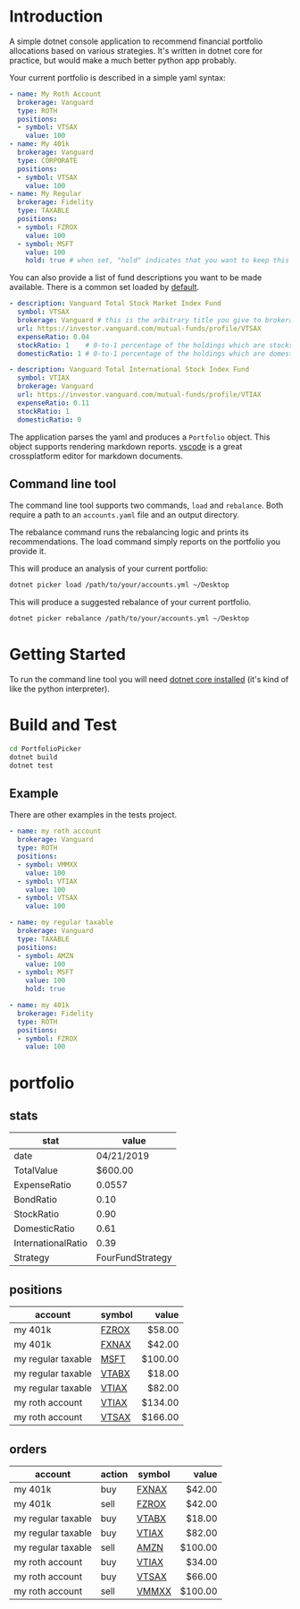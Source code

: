 # Introduction
A simple dotnet console application to recommend financial portfolio allocations based on various strategies. 
It's written in dotnet core for practice, but would make a much better python app probably.

Your current portfolio is described in a simple yaml syntax: 
```yaml
- name: My Roth Account
  brokerage: Vanguard
  type: ROTH
  positions:
  - symbol: VTSAX
    value: 100
- name: My 401k
  brokerage: Vanguard
  type: CORPORATE
  positions:
  - symbol: VTSAX
    value: 100
- name: My Regular
  brokerage: Fidelity
  type: TAXABLE
  positions:
  - symbol: FZROX
    value: 100
  - symbol: MSFT
    value: 100
    hold: true # when set, "hold" indicates that you want to keep this position no matter what.
```

You can also provide a list of fund descriptions you want to be made available.
There is a common set loaded by [default](https://zachariahcox.visualstudio.com/_git/PortfolioPicker?path=%2FPortfolioPicker%2FApp%2Fdata%2Ffunds.yaml&version=GBmaster&_a=contents&line=2&lineStyle=plain&lineEnd=9&lineStartColumn=1&lineEndColumn=19). 

```yaml
- description: Vanguard Total Stock Market Index Fund
  symbol: VTSAX
  brokerage: Vanguard # this is the arbitrary title you give to brokerages. It is used to preference which accounts hold which positions
  url: https://investor.vanguard.com/mutual-funds/profile/VTSAX
  expenseRatio: 0.04
  stockRatio: 1    # 0-to-1 percentage of the holdings which are stocks
  domesticRatio: 1 # 0-to-1 percentage of the holdings which are domestic

- description: Vanguard Total International Stock Index Fund
  symbol: VTIAX
  brokerage: Vanguard
  url: https://investor.vanguard.com/mutual-funds/profile/VTIAX
  expenseRatio: 0.11
  stockRatio: 1
  domesticRatio: 0
```

The application parses the yaml and produces a ```Portfolio``` object. 
This object supports rendering markdown reports. 
[vscode](https://code.visualstudio.com/) is a great crossplatform editor for markdown documents. 

## Command line tool
The command line tool supports two commands, ```load``` and ```rebalance```.
Both require a path to an ```accounts.yaml``` file and an output directory. 

The rebalance command runs the rebalancing logic and prints its recommendations. The load command simply reports on the portfolio you provide it.

This will produce an analysis of your current portfolio:
```bash
dotnet picker load /path/to/your/accounts.yml ~/Desktop
```

This will produce a suggested rebalance of your current portfolio.
```bash
dotnet picker rebalance /path/to/your/accounts.yml ~/Desktop
```

# Getting Started
To run the command line tool you will need [dotnet core installed](https://code.visualstudio.com/docs/languages/dotnet) (it's kind of like the python interpreter). 

# Build and Test
```bash
cd PortfolioPicker
dotnet build
dotnet test
```

## Example
There are other examples in the tests project. 
```yaml
- name: my roth account
  brokerage: Vanguard
  type: ROTH
  positions:
  - symbol: VMMXX
    value: 100
  - symbol: VTIAX
    value: 100
  - symbol: VTSAX
    value: 100

- name: my regular taxable
  brokerage: Vanguard
  type: TAXABLE
  positions:
  - symbol: AMZN
    value: 100
  - symbol: MSFT
    value: 100
    hold: true

- name: my 401k
  brokerage: Fidelity
  type: ROTH
  positions:
  - symbol: FZROX
    value: 100
```
# portfolio
## stats
|stat|value|
|---|---|
|date|04/21/2019|
|TotalValue|$600.00|
|ExpenseRatio|0.0557|
|BondRatio|0.10|
|StockRatio|0.90|
|DomesticRatio|0.61|
|InternationalRatio|0.39|
|Strategy|FourFundStrategy|

## positions
|account|symbol|value|
|---|---|---:|
|my 401k|[FZROX](https://finance.yahoo.com/quote/FZROX?p=FZROX)|$58.00|
|my 401k|[FXNAX](https://finance.yahoo.com/quote/FXNAX?p=FXNAX)|$42.00|
|my regular taxable|[MSFT](https://finance.yahoo.com/quote/MSFT?p=MSFT)|$100.00|
|my regular taxable|[VTABX](https://finance.yahoo.com/quote/VTABX?p=VTABX)|$18.00|
|my regular taxable|[VTIAX](https://finance.yahoo.com/quote/VTIAX?p=VTIAX)|$82.00|
|my roth account|[VTIAX](https://finance.yahoo.com/quote/VTIAX?p=VTIAX)|$134.00|
|my roth account|[VTSAX](https://finance.yahoo.com/quote/VTSAX?p=VTSAX)|$166.00|
## orders
|account|action|symbol|value|
|---|---|---|---:|
|my 401k|buy|[FXNAX](https://finance.yahoo.com/quote/FXNAX?p=FXNAX)|$42.00|
|my 401k|sell|[FZROX](https://finance.yahoo.com/quote/FZROX?p=FZROX)|$42.00|
|my regular taxable|buy|[VTABX](https://finance.yahoo.com/quote/VTABX?p=VTABX)|$18.00|
|my regular taxable|buy|[VTIAX](https://finance.yahoo.com/quote/VTIAX?p=VTIAX)|$82.00|
|my regular taxable|sell|[AMZN](https://finance.yahoo.com/quote/AMZN?p=AMZN)|$100.00|
|my roth account|buy|[VTIAX](https://finance.yahoo.com/quote/VTIAX?p=VTIAX)|$34.00|
|my roth account|buy|[VTSAX](https://finance.yahoo.com/quote/VTSAX?p=VTSAX)|$66.00|
|my roth account|sell|[VMMXX](https://finance.yahoo.com/quote/VMMXX?p=VMMXX)|$100.00|